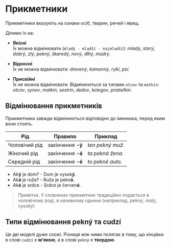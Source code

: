 # Прикметники

Прикметники вказують на ознаки осіб, тварин, речей і явищ.

Ділимо їх на: 
- **Якісні**
  <br>
  Їх можна відмінювати (`mladý - mladší - najmladší`):
  _mladý_, _starý_, _dobrý_, _zlý_, _pekný_, _škaredý_, _nový_, _dlhý_, _múdry_.

- **Відносні**
  <br>
  Їх не можна відмінювати: _drevený_, _kamenný_, _rybí_, _psí_.

- **Присвійні**
  <br>
  Їх не можна відмінювати. Відмінюються за типами `otcov` та `matkin`:
  _otcov_, _synov_, _matkin_, _sestrin_, _dedov_, _kolegov_, _priateľkin_.

## Відмінювання прикметників
Прикметники завжди відмінюються відповідно до іменника, перед яким вони стоять.

| Рід           | Правило            | Приклад         |
| ------------- | ------------------ | --------------- |
| Чоловічий рід | закінчення **\-ý** | _ten pekný muž._ |
| Жіночий рід   | закінчення **\-á** | _ta pekná žena._ |
| Середній рід  | закінчення **\-é** | _to pekné auto._ |

- Ak**ý** je dom? - Dom je vysok**ý**.
- Ak**á** je ruža? - Ruža je pekn**á**.
- Ak**é** je srdce - Srdce je červen**é**.

> Примітка. У словниках прикметник традиційно подається в чоловічому роді, в називному однини (наприклад, _pekný_, _malý_, _vysoký_)

## Типи відмінювання pekný та cudzí
Це дві моделі дуже схожі. Різниця між ними полягає в тому, що кінцівка в слові `cudzí` є **м'якою**, а в слові `pekný` є **твердою**.

